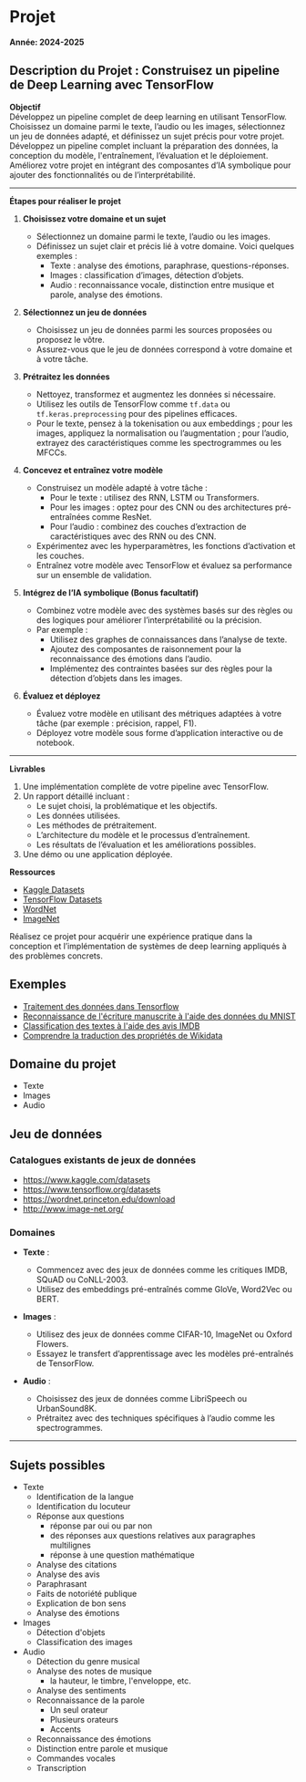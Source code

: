 
# Projet

**Année: 2024-2025**

## **Description du Projet : Construisez un pipeline de Deep Learning avec TensorFlow**

**Objectif**  
Développez un pipeline complet de deep learning en utilisant TensorFlow. Choisissez un domaine parmi le texte, l’audio ou les images, sélectionnez un jeu de données adapté, et définissez un sujet précis pour votre projet. Développez un pipeline complet incluant la préparation des données, la conception du modèle, l'entraînement, l’évaluation et le déploiement. Améliorez votre projet en intégrant des composantes d’IA symbolique pour ajouter des fonctionnalités ou de l’interprétabilité.

---

**Étapes pour réaliser le projet**  

1. **Choisissez votre domaine et un sujet**
   - Sélectionnez un domaine parmi le texte, l’audio ou les images.
   - Définissez un sujet clair et précis lié à votre domaine. Voici quelques exemples :
     - Texte : analyse des émotions, paraphrase, questions-réponses.
     - Images : classification d’images, détection d’objets.
     - Audio : reconnaissance vocale, distinction entre musique et parole, analyse des émotions. 

2. **Sélectionnez un jeu de données**  
   - Choisissez un jeu de données parmi les sources proposées ou proposez le vôtre.  
   - Assurez-vous que le jeu de données correspond à votre domaine et à votre tâche.  

3. **Prétraitez les données**  
   - Nettoyez, transformez et augmentez les données si nécessaire.  
   - Utilisez les outils de TensorFlow comme `tf.data` ou `tf.keras.preprocessing` pour des pipelines efficaces.  
   - Pour le texte, pensez à la tokenisation ou aux embeddings ; pour les images, appliquez la normalisation ou l’augmentation ; pour l’audio, extrayez des caractéristiques comme les spectrogrammes ou les MFCCs.  

4. **Concevez et entraînez votre modèle**  
   - Construisez un modèle adapté à votre tâche :  
     - Pour le texte : utilisez des RNN, LSTM ou Transformers.  
     - Pour les images : optez pour des CNN ou des architectures pré-entraînées comme ResNet.  
     - Pour l’audio : combinez des couches d’extraction de caractéristiques avec des RNN ou des CNN.  
   - Expérimentez avec les hyperparamètres, les fonctions d’activation et les couches.  
   - Entraînez votre modèle avec TensorFlow et évaluez sa performance sur un ensemble de validation.  

5. **Intégrez de l’IA symbolique (Bonus facultatif)**  
   - Combinez votre modèle avec des systèmes basés sur des règles ou des logiques pour améliorer l’interprétabilité ou la précision.  
   - Par exemple :  
     - Utilisez des graphes de connaissances dans l’analyse de texte.  
     - Ajoutez des composantes de raisonnement pour la reconnaissance des émotions dans l’audio.  
     - Implémentez des contraintes basées sur des règles pour la détection d’objets dans les images.  

6. **Évaluez et déployez**  
   - Évaluez votre modèle en utilisant des métriques adaptées à votre tâche (par exemple : précision, rappel, F1).  
   - Déployez votre modèle sous forme d’application interactive ou de notebook.  

---

**Livrables**  

1. Une implémentation complète de votre pipeline avec TensorFlow.  
2. Un rapport détaillé incluant :  
   - Le sujet choisi, la problématique et les objectifs.
   - Les données utilisées.  
   - Les méthodes de prétraitement.  
   - L’architecture du modèle et le processus d’entraînement.  
   - Les résultats de l’évaluation et les améliorations possibles.  
3. Une démo ou une application déployée.  

**Ressources**  
- [Kaggle Datasets](https://www.kaggle.com/datasets)  
- [TensorFlow Datasets](https://www.tensorflow.org/datasets)  
- [WordNet](https://wordnet.princeton.edu/download)  
- [ImageNet](http://www.image-net.org/)  

Réalisez ce projet pour acquérir une expérience pratique dans la conception et l’implémentation de systèmes de deep learning appliqués à des problèmes concrets.

## Exemples
 - [Traitement des données dans Tensorflow](Data.ipynb)
 - [Reconnaissance de l'écriture manuscrite à l'aide des données du MNIST](Introduction.ipynb)
 - [Classification des textes à l'aide des avis IMDB](Textes.ipynb)
 - [Comprendre la traduction des propriétés de Wikidata](miniprojet-notebook.ipynb)

## Domaine du projet
 - Texte
 - Images
 - Audio

## Jeu de données
### Catalogues existants de jeux de données
 - https://www.kaggle.com/datasets
 - https://www.tensorflow.org/datasets
 - https://wordnet.princeton.edu/download
 - http://www.image-net.org/

### Domaines
- **Texte** :  
  - Commencez avec des jeux de données comme les critiques IMDB, SQuAD ou CoNLL-2003.  
  - Utilisez des embeddings pré-entraînés comme GloVe, Word2Vec ou BERT.  

- **Images** :  
  - Utilisez des jeux de données comme CIFAR-10, ImageNet ou Oxford Flowers.  
  - Essayez le transfert d’apprentissage avec les modèles pré-entraînés de TensorFlow.  

- **Audio** :  
  - Choisissez des jeux de données comme LibriSpeech ou UrbanSound8K.  
  - Prétraitez avec des techniques spécifiques à l’audio comme les spectrogrammes.  

---

## Sujets possibles
 - Texte
   - Identification de la langue
   - Identification du locuteur
   - Réponse aux questions
      - réponse par oui ou par non
      - des réponses aux questions relatives aux paragraphes multilignes
      - réponse à une question mathématique
   - Analyse des citations
   - Analyse des avis
   - Paraphrasant
   - Faits de notoriété publique
   - Explication de bon sens
   - Analyse des émotions
 - Images
   - Détection d'objets
   - Classification des images
 - Audio
   - Détection du genre musical
   - Analyse des notes de musique
     - la hauteur, le timbre, l'enveloppe, etc.
   - Analyse des sentiments
   - Reconnaissance de la parole
     - Un seul orateur
     - Plusieurs orateurs
     - Accents
   - Reconnaissance des émotions
   - Distinction entre parole et musique
   - Commandes vocales
   - Transcription


